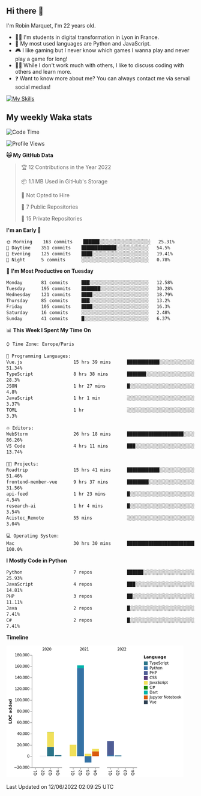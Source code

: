 ## Hi there 👋

I'm Robin Marquet, I'm 22 years old.

- 👨‍💻 I'm students in digital transformation in Lyon in France.
- 🌱 My most used languages are Python and JavaScript.
- 🎮 I like gaming but I never know which games I wanna play and never play a game for long!
- 👯‍♀️ While I don't work much with others, I like to discuss coding with others and learn more.
- ❓ Want to know more about me? You can always contact me via serval social medias!

[![My Skills](https://skillicons.dev/icons?i=js,html,css,docker,express,figma,firebase,graphql,mongodb,mysql,nodejs,py,react,ts,vue)](https://skillicons.dev)

## My weekly Waka stats

<!--START_SECTION:waka-->
![Code Time](http://img.shields.io/badge/Code%20Time-0%20secs-blue)

![Profile Views](http://img.shields.io/badge/Profile%20Views-0-blue)

**🐱 My GitHub Data** 

> 🏆 12 Contributions in the Year 2022
 > 
> 📦 1.1 MB Used in GitHub's Storage 
 > 
> 🚫 Not Opted to Hire
 > 
> 📜 7 Public Repositories 
 > 
> 🔑 15 Private Repositories  
 > 
**I'm an Early 🐤** 

```text
🌞 Morning    163 commits    ██████░░░░░░░░░░░░░░░░░░░   25.31% 
🌆 Daytime    351 commits    █████████████░░░░░░░░░░░░   54.5% 
🌃 Evening    125 commits    ████░░░░░░░░░░░░░░░░░░░░░   19.41% 
🌙 Night      5 commits      ░░░░░░░░░░░░░░░░░░░░░░░░░   0.78%

```
📅 **I'm Most Productive on Tuesday** 

```text
Monday       81 commits     ███░░░░░░░░░░░░░░░░░░░░░░   12.58% 
Tuesday      195 commits    ███████░░░░░░░░░░░░░░░░░░   30.28% 
Wednesday    121 commits    ████░░░░░░░░░░░░░░░░░░░░░   18.79% 
Thursday     85 commits     ███░░░░░░░░░░░░░░░░░░░░░░   13.2% 
Friday       105 commits    ████░░░░░░░░░░░░░░░░░░░░░   16.3% 
Saturday     16 commits     ░░░░░░░░░░░░░░░░░░░░░░░░░   2.48% 
Sunday       41 commits     █░░░░░░░░░░░░░░░░░░░░░░░░   6.37%

```


📊 **This Week I Spent My Time On** 

```text
⌚︎ Time Zone: Europe/Paris

💬 Programming Languages: 
Vue.js                   15 hrs 39 mins      ████████████░░░░░░░░░░░░░   51.34% 
TypeScript               8 hrs 38 mins       ███████░░░░░░░░░░░░░░░░░░   28.3% 
JSON                     1 hr 27 mins        █░░░░░░░░░░░░░░░░░░░░░░░░   4.8% 
JavaScript               1 hr 1 min          ░░░░░░░░░░░░░░░░░░░░░░░░░   3.37% 
TOML                     1 hr                ░░░░░░░░░░░░░░░░░░░░░░░░░   3.3%

🔥 Editors: 
WebStorm                 26 hrs 18 mins      █████████████████████░░░░   86.26% 
VS Code                  4 hrs 11 mins       ███░░░░░░░░░░░░░░░░░░░░░░   13.74%

🐱‍💻 Projects: 
Roadtrip                 15 hrs 41 mins      ████████████░░░░░░░░░░░░░   51.46% 
frontend-member-vue      9 hrs 37 mins       ████████░░░░░░░░░░░░░░░░░   31.56% 
api-feed                 1 hr 23 mins        █░░░░░░░░░░░░░░░░░░░░░░░░   4.54% 
research-ai              1 hr 4 mins         █░░░░░░░░░░░░░░░░░░░░░░░░   3.54% 
Acistec_Remote           55 mins             ░░░░░░░░░░░░░░░░░░░░░░░░░   3.04%

💻 Operating System: 
Mac                      30 hrs 30 mins      █████████████████████████   100.0%

```

**I Mostly Code in Python** 

```text
Python                   7 repos             ██████░░░░░░░░░░░░░░░░░░░   25.93% 
JavaScript               4 repos             ███░░░░░░░░░░░░░░░░░░░░░░   14.81% 
PHP                      3 repos             ██░░░░░░░░░░░░░░░░░░░░░░░   11.11% 
Java                     2 repos             █░░░░░░░░░░░░░░░░░░░░░░░░   7.41% 
C#                       2 repos             █░░░░░░░░░░░░░░░░░░░░░░░░   7.41%

```


**Timeline**

![Chart not found](https://raw.githubusercontent.com/rmarquet21/rmarquet21/main/charts/bar_graph.png) 


 Last Updated on 12/06/2022 02:09:25 UTC
<!--END_SECTION:waka-->
